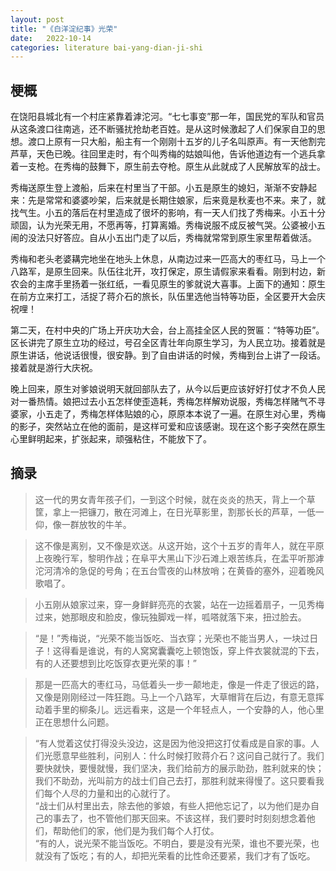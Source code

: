 ```yaml
---
layout: post
title: "《白洋淀纪事》光荣"
date:   2022-10-14
categories: literature bai-yang-dian-ji-shi
---
```


## 梗概

在饶阳县城北有一个村庄紧靠着滹沱河。“七七事变”那一年，国民党的军队和官员从这条渡口往南逃，还不断骚扰抢劫老百姓。是从这时候激起了人们保家自卫的思想。渡口上原有一只大船，船主有一个刚刚十五岁的儿子名叫原声。有一天他割完芦草，天色已晚。往回里走时，有个叫秀梅的姑娘叫他，告诉他道边有一个逃兵拿着一支枪。在秀梅的鼓舞下，原生前去夺枪。原生从此就成了人民解放军的战士。

秀梅送原生登上渡船，后来在村里当了干部。小五是原生的媳妇，渐渐不安静起来：先是常常和婆婆吵架，后来就是长期住娘家，后来竟是秋麦也不来。来了，就找气生。小五的落后在村里造成了很坏的影响，有一天人们找了秀梅来。小五十分顽固，认为光荣无用，不愿再等，打算离婚。秀梅说服不成反被气哭。公婆被小五闹的没法只好答应。自从小五出门走了以后，秀梅就常常到原生家里帮着做活。

秀梅和老头老婆耩完地坐在地头上休息，从南边过来一匹高大的枣红马，马上一个八路军，是原生回来。队伍往北开，攻打保定，原生请假家来看看。刚到村边，新农会的主席手里扬着一张红纸，一看见原生的爹就说大喜事。上面下的通知：原生在前方立来打工，活捉了蒋介石的旅长，队伍里选他当特等功臣，全区要开大会庆祝哩！

第二天，在村中央的广场上开庆功大会，台上高挂全区人民的贺匾：“特等功臣”。区长讲完了原生立功的经过，号召全区青壮年向原生学习，为人民立功。接着就是原生讲话，他说话很慢，很安静。到了自由讲话的时候，秀梅到台上讲了一段话。接着就是游行大庆祝。

晚上回来，原生对爹娘说明天就回部队去了，从今以后更应该好好打仗才不负人民对一番热情。娘把过去小五怎样使歪造耗，秀梅怎样解劝说服，秀梅怎样赌气不寻婆家，小五走了，秀梅怎样体贴娘的心，原原本本说了一遍。在原生对心里，秀梅的影子，突然站立在他的面前，是这样可爱和应该感谢。现在这个影子突然在原生心里鲜明起来，扩张起来，顽强粘住，不能放下了。

## 摘录

> 这一代的男女青年孩子们，一到这个时候，就在炎炎的热天，背上一个草筐，拿上一把镰刀，散在河滩上，在日光草影里，割那长长的芦草，一低一仰，像一群放牧的牛羊。

> 这不像是离别，又不像是欢送。从这开始，这个十五岁的青年人，就在平原上夜晚行军，黎明作战；在阜平大黑山下沙石滩上艰苦练兵，在盂平听那滹沱河清冷的急促的号角；在五台雪夜的山林放哨；在黄昏的塞外，迎着晚风歌唱了。

> 小五刚从娘家过来，穿一身鲜鲜亮亮的衣裳，站在一边摇着扇子，一见秀梅过来，她那眼皮和脸皮，像玩独脚戏一样，呱嗒就落下来，扭过脸去。

> “是！”秀梅说，“光荣不能当饭吃、当衣穿；光荣也不能当男人，一块过日子！这得看是谁说，有的人窝窝囊囊吃上顿饱饭，穿上件衣裳就混的下去，有的人还要想到比吃饭穿衣更光荣的事！”

> 那是一匹高大的枣红马，马低着头一步一颠地走，像是一件走了很远的路，又像是刚刚经过一阵狂跑。马上一个八路军，大草帽背在后边，有意无意挥动着手里的柳条儿。远远看来，这是一个年轻点人，一个安静的人，他心里正在思想什么问题。

> “有人觉着这仗打得没头没边，这是因为他没把这打仗看成是自家的事。人们光愿意早些胜利，问别人：什么时候打败蒋介石？这问自己就行了。我们要快就快，要慢就慢，我们坚决，我们给前方的展示助劲，胜利就来的快；我们不助劲，光叫前方的战士们自己去打，那胜利就来得慢了。这只要看我们每个人尽的力量和出的心就行了。  
> “战士们从村里出去，除去他的爹娘，有些人把他忘记了，以为他们是办自己的事去了，也不管他们那天回来。不该这样，我们要时时刻刻想念着他们，帮助他们的家，他们是为我们每个人打仗。  
> “有的人，说光荣不能当饭吃。不明白，要是没有光荣，谁也不要光荣，也就没有了饭吃；有的人，却把光荣看的比性命还要紧，我们才有了饭吃。